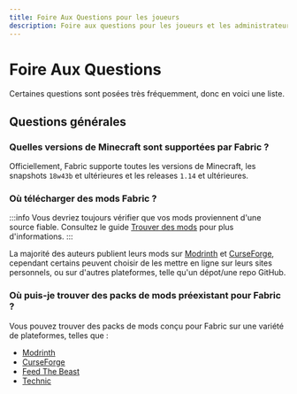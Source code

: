 ```yaml
---
title: Foire Aux Questions pour les joueurs
description: Foire aux questions pour les joueurs et les administrateurs de serveur liés à Fabric.
---
```


# Foire Aux Questions

Certaines questions sont posées très fréquemment, donc en voici une liste.

## Questions générales

### Quelles versions de Minecraft sont supportées par Fabric ?

Officiellement, Fabric supporte toutes les versions de Minecraft, les snapshots `18w43b` et ultérieures et les releases `1.14` et ultérieures.

### Où télécharger des mods Fabric ?

:::info
Vous devriez toujours vérifier que vos mods proviennent d'une source fiable. Consultez le guide [Trouver des mods](./finding-mods) pour plus d'informations.
:::

La majorité des auteurs publient leurs mods sur [Modrinth](https://modrinth.com/mods?g=categories:%27fabric%27) et [CurseForge](https://www.curseforge.com/minecraft/search?class=mc-mods&gameVersionTypeId=4), cependant certains peuvent choisir de les mettre en ligne sur leurs sites personnels, ou sur d'autres plateformes, telle qu'un dépot/une repo GitHub.

### Où puis-je trouver des packs de mods préexistant pour Fabric ?

Vous pouvez trouver des packs de mods conçu pour Fabric sur une variété de plateformes, telles que :

- [Modrinth](https://modrinth.com/modpacks?g=categories:%27fabric%27)
- [CurseForge](https://www.curseforge.com/minecraft/search?class=modpacks&gameVersionTypeId=4)
- [Feed The Beast](https://www.feed-the-beast.com/ftb-app)
- [Technic](https://www.technicpack.net/modpacks)
